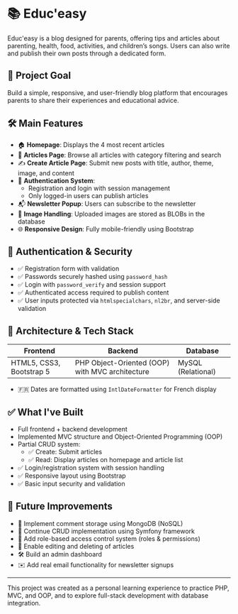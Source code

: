 # 📚 Educ'easy

Educ'easy is a blog designed for parents, offering tips and articles about parenting, health, food, activities, and children’s songs. Users can also write and publish their own posts through a dedicated form.

## 🎯 Project Goal

Build a simple, responsive, and user-friendly blog platform that encourages parents to share their experiences and educational advice.

## 🛠️ Main Features

- 🏠 **Homepage**: Displays the 4 most recent articles  
- 📄 **Articles Page**: Browse all articles with category filtering and search  
- ✍️ **Create Article Page**: Submit new posts with title, author, theme, image, and content  
- 🔐 **Authentication System**:  
  - Registration and login with session management  
  - Only logged-in users can publish articles  
- 📬 **Newsletter Popup**: Users can subscribe to the newsletter  
- 📸 **Image Handling**: Uploaded images are stored as BLOBs in the database  
- 🌐 **Responsive Design**: Fully mobile-friendly using Bootstrap  

## 👤 Authentication & Security

- ✅ Registration form with validation  
- ✅ Passwords securely hashed using `password_hash`  
- ✅ Login with `password_verify` and session support  
- ✅ Authenticated access required to publish content  
- ✅ User inputs protected via `htmlspecialchars`, `nl2br`, and server-side validation  

## 🧰 Architecture & Tech Stack

| Frontend              | Backend                      | Database            |
|-----------------------|------------------------------|---------------------|
| HTML5, CSS3, Bootstrap 5 | PHP Object-Oriented (OOP) with MVC architecture | MySQL (Relational)  |

- 🇫🇷 Dates are formatted using `IntlDateFormatter` for French display

## ✅ What I've Built

- Full frontend + backend development  
- Implemented MVC structure and Object-Oriented Programming (OOP)  
- Partial CRUD system:  
  - ✅ Create: Submit articles  
  - ✅ Read: Display articles on homepage and article list  
- ✅ Login/registration system with session handling  
- ✅ Responsive layout using Bootstrap  
- ✅ Basic input security and validation  

## 🔧 Future Improvements

- 🔄 Implement comment storage using MongoDB (NoSQL)  
- 🔄 Continue CRUD implementation using Symfony framework  
- 🔐 Add role-based access control system (roles & permissions)  
- 🔄 Enable editing and deleting of articles  
- 🛠️ Build an admin dashboard  
- ✉️ Add real email functionality for newsletter signups  

---

This project was created as a personal learning experience to practice PHP, MVC, and OOP, and to explore full-stack development with database integration.





